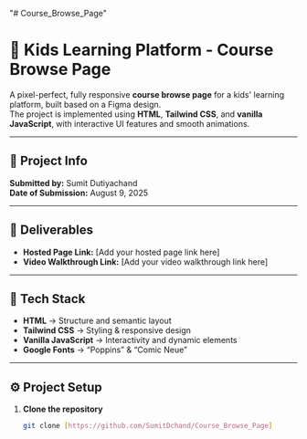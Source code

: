 "# Course_Browse_Page" 
# 🌟 Kids Learning Platform - Course Browse Page

A pixel-perfect, fully responsive **course browse page** for a kids' learning platform, built based on a Figma design.  
The project is implemented using **HTML**, **Tailwind CSS**, and **vanilla JavaScript**, with interactive UI features and smooth animations.

---

## 📅 Project Info
**Submitted by:** Sumit Dutiyachand  
**Date of Submission:** August 9, 2025  

---

## 🔗 Deliverables
- **Hosted Page Link:** [Add your hosted page link here]  
- **Video Walkthrough Link:** [Add your video walkthrough link here]  

---

## 🚀 Tech Stack
- **HTML** → Structure and semantic layout  
- **Tailwind CSS** → Styling & responsive design  
- **Vanilla JavaScript** → Interactivity and dynamic elements  
- **Google Fonts** → “Poppins” & “Comic Neue”  

---

## ⚙️ Project Setup

1. **Clone the repository**
   ```bash
   git clone [https://github.com/SumitDchand/Course_Browse_Page]
